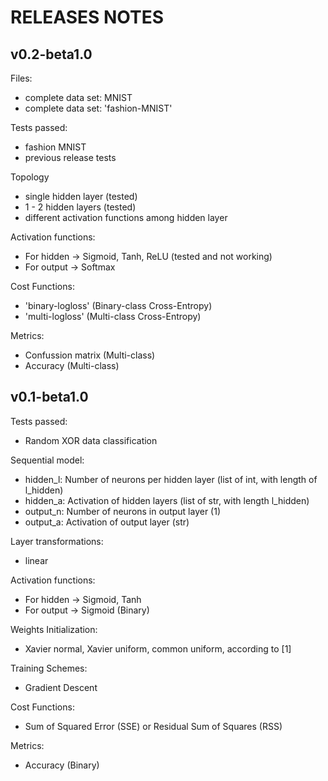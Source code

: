 # RELEASES NOTES

## v0.2-beta1.0

Files:
- complete data set: MNIST
- complete data set: 'fashion-MNIST'

Tests passed:
- fashion MNIST
- previous release tests

Topology
- single hidden layer (tested)
- 1 - 2 hidden layers (tested)
- different activation functions among hidden layer

Activation functions:
- For hidden -> Sigmoid, Tanh, ReLU (tested and not working)
- For output -> Softmax

Cost Functions: 
- 'binary-logloss' (Binary-class Cross-Entropy)
- 'multi-logloss' (Multi-class Cross-Entropy)

Metrics:
- Confussion matrix (Multi-class)
- Accuracy (Multi-class)

## v0.1-beta1.0

Tests passed: 
- Random XOR data classification

Sequential model:
- hidden_l: Number of neurons per hidden layer (list of int, with length of l_hidden)
- hidden_a: Activation of hidden layers (list of str, with length l_hidden)   
- output_n: Number of neurons in output layer (1)
- output_a: Activation of output layer (str)

Layer transformations:
- linear

Activation functions:
- For hidden -> Sigmoid, Tanh
- For output -> Sigmoid (Binary)

Weights Initialization:
- Xavier normal, Xavier uniform, common uniform, according to [1]
 
Training Schemes:
- Gradient Descent

Cost Functions: 
- Sum of Squared Error (SSE) or Residual Sum of Squares (RSS)

Metrics:
- Accuracy (Binary)
